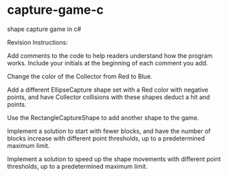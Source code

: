 # capture-game-c
shape capture game in c#

Revision Instructions:

Add comments to the code to help readers understand how the program works. Include your initials at the beginning of each comment you add. 

Change the color of the Collector from Red to Blue. 

Add a different EllipseCapture shape set with a Red color with negative points, and have Collector collisions with these shapes deduct a hit and points. 

Use the RectangleCaptureShape to add another shape to the game. 

Implement a solution to start with fewer blocks, and have the number of blocks increase with different point thresholds, up to a predetermined maximum limit. 

Implement a solution to speed up the shape movements with different point thresholds, up to a predetermined maximum limit.
